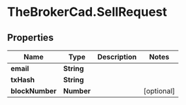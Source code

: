 # TheBrokerCad.SellRequest

## Properties
Name | Type | Description | Notes
------------ | ------------- | ------------- | -------------
**email** | **String** |  | 
**txHash** | **String** |  | 
**blockNumber** | **Number** |  | [optional] 


